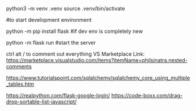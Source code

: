 python3 -m venv .venv
source .venv/bin/activate

#to start development environment

python -m pip install flask #if dev env is completely new

python -m flask run #start the server


ctrl alt / to comment out everything
VS Marketplace Link: https://marketplace.visualstudio.com/items?itemName=philsinatra.nested-comments


https://www.tutorialspoint.com/sqlalchemy/sqlalchemy_core_using_multiple_tables.htm

https://realpython.com/flask-google-login/
https://code-boxx.com/drag-drop-sortable-list-javascript/
